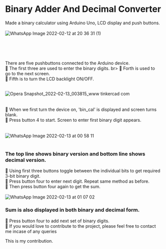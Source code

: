 # Binary Adder And Decimal Converter
Made a binary calculator using Arduino Uno, LCD display and push buttons. <br>
<br>
![WhatsApp Image 2022-02-12 at 20 36 31 (1)](https://user-images.githubusercontent.com/94758080/153725940-904958e1-23ba-450a-85f8-98b02ff60427.jpeg)

<br>
<br>
<br>

There are five pushbuttons connected to the Arduino device. <br>
🔅 The first three are used to enter the binary digits. br>
🔅 Forth is used to go to the next screen.  <br>
🔅 Fifth is to turn the LCD backlight ON/OFF. <br>
<br>

![Opera Snapshot_2022-02-13_003815_www tinkercad com](https://user-images.githubusercontent.com/94758080/153724875-3dd7dd36-2d76-48d1-994b-83e82771753b.png)
<br>
<br>
<br>
🔅 When we first turn the device on, 'bin_cal' is displayed and screen turns blank.  <br>
🔅 Press button 4 to start. Screen to enter first binary digit appears.
<br>
<br>
<br>
![WhatsApp Image 2022-02-13 at 00 58 11](https://user-images.githubusercontent.com/94758080/153725555-72086cd2-02b6-433c-a016-df0ab272e2bf.jpeg)
<br>
<br>
### The top line shows binary version and bottom line shows decimal version.  <br>
🔅 Using first three buttons toggle between the individual bits to get required 3-bit binary digit.  <br>
🔅 Press button four to enter next digit. Repeat same method as before.  <br>
🔅 Then press button four again to get the sum. <br>
<br>
![WhatsApp Image 2022-02-13 at 01 07 02](https://user-images.githubusercontent.com/94758080/153725788-20c510e6-0ea6-4a9c-a729-db42287ba17e.jpeg)
<br>
### Sum is also displayed in both binary and decimal form.
🔅 Press button four to add next set of binary digits. <br>
🔅 If you would love to contribute to the project, please feel free to contact me incase of any queries

This is my contribution.

